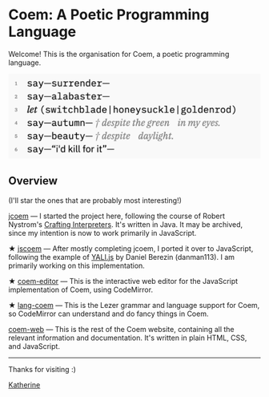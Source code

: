 # Coem: A Poetic Programming Language

Welcome! This is the organisation for Coem, a poetic programming language.

![Crossfading between versions of the poem without and with the compiler-generated comments to the sides of the lines.](/briefly.gif)

## Overview

(I'll star the ones that are probably most interesting!)

[jcoem](https://github.com/coem-lang/jcoem) — I started the project here, following the course of Robert Nystrom's [Crafting Interpreters](http://craftinginterpreters.com/). It's written in Java. It may be archived, since my intention is now to work primarily in JavaScript.

★ [jscoem](https://github.com/coem-lang/jscoem) — After mostly completing jcoem, I ported it over to JavaScript, following the example of [YALI.js](https://github.com/danman113/YALI.js) by Daniel Berezin (danman113). I am primarily working on this implementation.

★ [coem-editor](https://github.com/coem-lang/coem-editor) — This is the interactive web editor for the JavaScript implementation of Coem, using CodeMirror.

★ [lang-coem](https://github.com/coem-lang/lang-coem) — This is the Lezer grammar and language support for Coem, so CodeMirror can understand and do fancy things in Coem.

[coem-web](https://github.com/coem-lang/coem-web) — This is the rest of the Coem website, containing all the relevant information and documentation. It's written in plain HTML, CSS, and JavaScript.

---

Thanks for visiting :)

[Katherine](https://github.com/kayserifserif)
